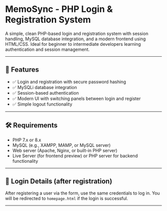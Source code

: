 # MemoSync - PHP Login & Registration System

A simple, clean PHP-based login and registration system with session handling, MySQL database integration, and a modern frontend using HTML/CSS. Ideal for beginner to intermediate developers learning authentication and session management.


---

## 🚀 Features

- ✅ Login and registration with secure password hashing
- ✅ MySQLi database integration
- ✅ Session-based authentication
- ✅ Modern UI with switching panels between login and register
- ✅ Simple logout functionality

---

## 🛠️ Requirements

- PHP 7.x or 8.x
- MySQL (e.g., XAMPP, MAMP, or MySQL server)
- Web server (Apache, Nginx, or built-in PHP server)
- Live Server (for frontend preview) or PHP server for backend functionality


---

## 🔐 Login Details (after registration)

After registering a user via the form, use the same credentials to log in. You will be redirected to `homepage.html` if the login is successful.

---


